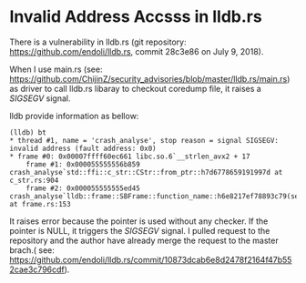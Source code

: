 # Invalid Address Accsss in lldb.rs

There is a vulnerability in lldb.rs (git repository: https://github.com/endoli/lldb.rs, commit 28c3e86 on July 9, 2018).

When I use main.rs (see: https://github.com/ChijinZ/security_advisories/blob/master/lldb.rs/main.rs) as driver to call lldb.rs libaray to checkout coredump file, it raises a *SIGSEGV* signal.

lldb provide information as bellow: 

    (lldb) bt
    * thread #1, name = 'crash_analyse', stop reason = signal SIGSEGV: invalid address (fault address: 0x0)
    * frame #0: 0x00007ffff60ec661 libc.so.6`__strlen_avx2 + 17
        frame #1: 0x000055555556b859 crash_analyse`std::ffi::c_str::CStr::from_ptr::h7d6778659191997d at c_str.rs:904
        frame #2: 0x000055555555ed45 crash_analyse`lldb::frame::SBFrame::function_name::h6e8217ef78893c79(self=0x00007fffffffe848) at frame.rs:153

It raises error because the pointer is used without any checker. If the pointer is NULL, it triggers the *SIGSEGV* signal. I pulled request to the repository and the author have already merge the request to the master brach.( see: https://github.com/endoli/lldb.rs/commit/10873dcab6e8d2478f2164f47b552cae3c796cdf).
